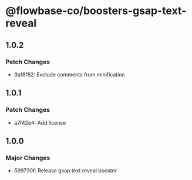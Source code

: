 # @flowbase-co/boosters-gsap-text-reveal

## 1.0.2

### Patch Changes

- 9af8f82: Exclude comments from minification

## 1.0.1

### Patch Changes

- a7f42e4: Add license

## 1.0.0

### Major Changes

- 599730f: Release gsap text reveal booster
